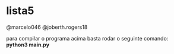 # lista5
@marcelo046 @joberth.rogers18

para compilar o programa acima basta rodar o seguinte comando: <br>
**python3 main.py**
